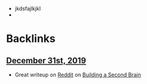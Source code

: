 - jkdsfajlkjkl
- 

# Backlinks
## [December 31st, 2019](<December 31st, 2019.md>)
- Great writeup on [Reddit](<Reddit.md>) on [Building a Second Brain](<Building a Second Brain.md>)

